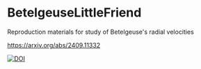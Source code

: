 # BetelgeuseLittleFriend
Reproduction materials for study of Betelgeuse's radial velocities

https://arxiv.org/abs/2409.11332

[![DOI](https://zenodo.org/badge/804480206.svg)](https://doi.org/10.5281/zenodo.14142453)
